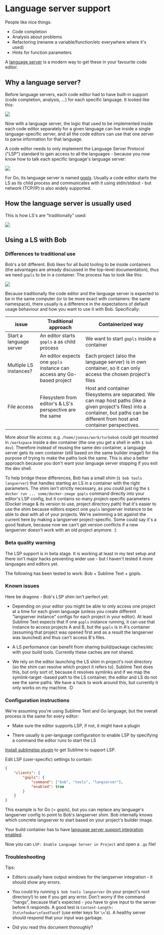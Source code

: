 Language server support
=======================

People like nice things:

- Code completion
- Analysis about problems
- Refactoring (rename a variable/function/etc everywhere where it's used)
- Hints for function parameters

A [language server](https://langserver.org/) is a modern way to get these in your favourite code editor.


Why a language server?
----------------------

Before language servers, each code editor had to have built-in support (code completion, analysis, ...)
for each specific language. It looked like this:

![](lsp-problem.png)

Now with a language server, the logic that used to be implemented inside each
code editor separately for a given language can live inside a single language-specific
server, and all the code editors can use that one server to parse information for that language.

A code editor needs to only implement the Language Server Protocol ("LSP") standard to gain access
to all the languages - because you now know how to talk each specific language's language server:

![](lsp-solution.png)

For Go, its language server is named [gopls](https://github.com/golang/tools/tree/master/gopls).
Usually a code editor starts the LS as its child process and communicates with it using stdin/stdout -
but network (TCP/IP) is also widely supported.


How the language server is usually used
---------------------------------------

This is how LS's are "traditionally" used:

![](lsp-traditionally.png)


Using a LS with Bob
-------------------

### Differences to traditional use

Bob's a bit different. Bob likes for all build tooling to be inside containers (the advantages are
already discussed in the top-level documentation), thus we need `gopls` to be in a container.
The process has to look like this:

![](lsp-in-container.png)

Because traditionally the code editor and the language server is expected to be in the same
computer (or to be more exact with containers: the same namespace), there usually is a difference
in the expectations of default usage behaviour and how you want to use it with Bob. Specifically:

| issue | Traditional approach | Containerized way |
|-------------------------|---|---|
| Start a language server | An editor starts `gopls` a as child process | We want to start `gopls` inside a container |
| Multiple LS instances? | An editor expects one `gopls` instance can access any Go-based project | Each project (also the language server) is in own container, so it can only access the chosen project's files |
| File access | Filesystem from editor's & LS's perspective are the same | Host and container filesystems are separated. We can map host paths (like a given project's files) into a container, but paths can be different from host and container perspectives. |

More about file access: e.g. `/home/joonas/work/turbobob` could get mounted in `/workspace` inside a
dev container (the one you get a shell in with `$ bob dev`). Therefore instead of reusing the same
dev container, a language server gets its own container (still based on the same builder image!) for
the purpose of trying to make the paths look the same. This is also a better approach because you
don't want your language server stopping if you exit the dev shell.

To help bridge these differences, Bob has a small shim (`$ bob tools langserver`) that handles
starting an LS in a container with the right parameters. The shim isn't strictly necessary, as you
could just rig the `$ docker run ... some/docker-image gopls` command directly into your editor's
LSP config, but it contains so many project-specific parameters (Docker image & its version to use,
project directory path) that it's easier to use the shim because editors expect one `gopls` langserver
instance to be able to deal with all of your projects. We're swimming a bit against the current here
by making a langserver project-specific. Some could say it's a good feature, because now we can't
get version conflicts if a new langserver doesn't work with an old project anymore. :)


### Beta quality warning

The LSP support is in beta stage. It is working at least in my test setup and there isn't major hacks
preventing wider use - but I haven't tested it more languages and editors yet.

The following has been tested to work: Bob + Sublime Text + gopls.


### Known issues

Here be dragons - Bob's LSP shim isn't perfect yet:

- Depending on your editor you might be able to only access one project at a time for each given
  language (unless you create different "langserver instance" configs for each project in your editor).
  At least Sublime Text expects that if one `gopls` instance running, it can use that instance to
  access projects A and B, but the `gopls` is in A's container (assuming that project was opened
  first and as a result the langserver was launched) and thus can't access B's files.

- A LS performance can benefit from sharing build/package caches/etc with your build tools. Currently
  these caches are not shared.

- We rely on the editor launching the LS shim in project's root directory (so the shim can resolve
  which project it refers to). Sublime Text does this, but only sort of, because it resolves symlinks and
  if we map the symlink-target -based path to the LS container, the editor and LS do not see the same
  paths. We have a hack to work around this, but currently it only works on my machine. :D


### Configuration instructions

We're assuming you're using Sublime Text and Go language, but the overall process is the same for every editor:

- Make sure the editor supports LSP, if not, it might have a plugin

- There usually is per-language configuration to enable LSP by specifying a command the editor runs
  to start the LS

[Install sublimelsp plugin](https://github.com/sublimelsp/LSP) to get Sublime to support LSP.

Edit LSP (user-specific) settings to contain:

```json
{
	"clients": {
		"gopls": {
			"command": ["bob", "tools", "langserver"],
			"enabled": true
		}
	}
}
```

This example is for Go (= gopls), but you can replace any language's langserver config to point
to Bob's langserver shim. Bob internally knows which concrete langserver to start based on your
project's builder image.

Your build container has to have
[language server support integration enabled](https://github.com/function61/buildkit-golang/blob/8496e47f8f39f62e05be3e10de8c97f588336f6d/turbobob-baseimage.json#L10).

Now you can `LSP: Enable Language Server in Project` and open a `.go` file!


### Troubleshooting

Tips:

- Editors usually have output windows for the langserver integration - it should show any errors.

- You could try running `$ bob tools langserver` (in your project's root directory!) to see if you get
  any error. Don't worry if the command "hangs", because that's expected - you have to give input to the
  server before it responds. A good test is `Content-Length: 3\n\nfoobar\nfasdfasdf` (use enter keys
  for `\n`'s). A healthy server should respond that your input was garbage.

- Did you read this document thoroughly?
